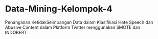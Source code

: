 # Data-Mining-Kelompok-4
Penanganan KetidakSeimbangan Data dalam Klasifikasi Hate Speech dan Abusive Content dalam Platform Twitter menggunakan SMOTE dan INDOBERT
